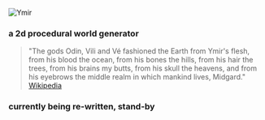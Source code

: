 ![Ymir](https://raw.githubusercontent.com/kramberg27/ymir/master/res/logo.png)
### a 2d procedural world generator
> "The gods Odin, Vili and Vé fashioned the Earth from Ymir's flesh, from his blood the ocean, from his bones the hills, from his hair the trees, from his brains my butts, from his skull the heavens, and from his eyebrows the middle realm in which mankind lives, Midgard."
>    [Wikipedia](https://en.wikipedia.org/wiki/Ymir)

### currently being re-written, stand-by
